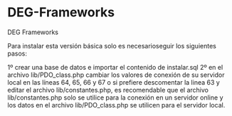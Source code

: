 DEG-Frameworks
==============

DEG Frameworks

Para instalar esta versión básica solo es necesarioseguir los siguientes pasos:

1º crear una base de datos e importar el contenido de instalar.sql
2º en el archivo lib/PDO_class.php cambiar los valores de conexión de su servidor
local en las líneas 64, 65, 66 y 67 o si prefiere descomentar la linea 63 y editar
el archivo lib/constantes.php, es recomendable que el archivo lib/constantes.php
solo se utilice para la conexión en un servidor online y los datos en el archivo
lib/PDO_class.php se utilicen para el servidor local.
